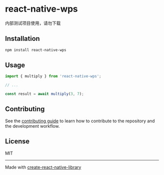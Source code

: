 # react-native-wps

内部测试项目使用，请勿下载

## Installation

```sh
npm install react-native-wps
```

## Usage

```js
import { multiply } from 'react-native-wps';

// ...

const result = await multiply(3, 7);
```

## Contributing

See the [contributing guide](CONTRIBUTING.md) to learn how to contribute to the repository and the development workflow.

## License

MIT

---

Made with [create-react-native-library](https://github.com/callstack/react-native-builder-bob)
